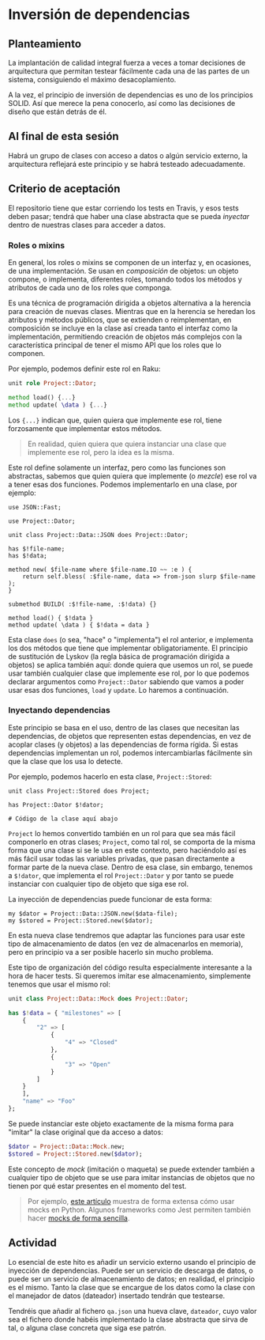 # Inversión de dependencias

## Planteamiento

La implantación de calidad integral fuerza a veces a tomar decisiones
de arquitectura que permitan testear fácilmente cada una de las partes
de un sistema, consiguiendo el máximo desacoplamiento.

A la vez, el principio de inversión de dependencias es uno de los
principios SOLID. Así que merece la pena conocerlo, así como las
decisiones de diseño que están detrás de él.

## Al final de esta sesión

Habrá un grupo de clases con acceso a datos o algún servicio externo,
la arquitectura reflejará este principio y se habrá testeado
adecuadamente.

## Criterio de aceptación

El repositorio tiene que estar corriendo los tests en Travis, y esos
tests deben pasar; tendrá que haber una clase abstracta que se pueda *inyectar* dentro de nuestras clases para acceder a datos.


### Roles o mixins

En general, los roles o mixins se componen de un interfaz y, en ocasiones, de
una implementación. Se usan en *composición* de objetos: un objeto compone, o
implementa, diferentes roles, tomando todos los métodos y atributos de cada uno
de los roles que componga.

Es una técnica de programación dirigida a objetos alternativa a la herencia para
 creación de nuevas clases. Mientras que en la herencia se heredan los atributos
  y métodos públicos, que se extienden o reimplementan, en composición se
  incluye en la clase así creada tanto el interfaz como la implementación,
  permitiendo creación de objetos más complejos con la característica principal
  de tener el mismo API que los roles que lo componen.

Por ejemplo, podemos definir este rol en Raku:

```Raku
unit role Project::Dator;

method load() {...}
method update( \data ) {...}
```

Los `{...}` indican que, quien quiera que implemente ese rol, tiene forzosamente
 que implementar estos métodos. 

> En realidad, quien quiera que quiera instanciar una clase que
> implemente ese rol, pero la idea es la misma.


 Este rol define solamente un interfaz, pero como
  las funciones son abstractas, sabemos que quien quiera que
  implemente (o 
  *mezcle*) ese rol
  va a tener esas dos funciones. Podemos implementarlo en una clase, por
  ejemplo:

```
use JSON::Fast;

use Project::Dator;

unit class Project::Data::JSON does Project::Dator;

has $!file-name;
has $!data;

method new( $file-name where $file-name.IO ~~ :e ) {
    return self.bless( :$file-name, data => from-json slurp $file-name );
}

submethod BUILD( :$!file-name, :$!data) {}

method load() { $!data }
method update( \data ) { $!data = data }
```

Esta clase `does` (o sea, "hace" o "implementa") el rol anterior, e
implementa los dos métodos que tiene que implementar
obligatoriamente. El principio de sustitución de Lyskov (la regla
básica de programación dirigida a objetos) se aplica también aquí:
donde quiera que usemos un rol, se puede usar también cualquier clase
que implemente ese rol, por lo que podemos declarar argumentos como
`Project::Dator` sabiendo que vamos a poder usar esas dos funciones,
`load` y `update`. Lo haremos a continuación.

### Inyectando dependencias

Este principio se basa en el uso, dentro de las clases que necesitan las
dependencias, de objetos que representen estas dependencias, en vez de
acoplar clases (y objetos) a las dependencias de forma rígida. Si 
estas dependencias implementan un rol, podemos intercambiarlas fácilmente sin
que la clase que los usa lo detecte.

Por ejemplo, podemos hacerlo en esta clase, `Project::Stored`:

```
unit class Project::Stored does Project;

has Project::Dator $!dator;

# Código de la clase aquí abajo
```

`Project` lo hemos convertido también en un rol para que sea más fácil
componerlo en otras clases; `Project`, como tal rol, se comporta de la misma
forma que una clase si se le usa en este contexto, pero haciéndolo así es más
fácil usar todas las variables privadas, que pasan directamente a formar parte
de la nueva clase. Dentro de esa clase, sin embargo, tenemos a `$!dator`, que
implementa el rol `Project::Dator` y por tanto se puede instanciar con cualquier
 tipo de objeto que siga ese rol.

La inyección de dependencias puede funcionar de esta forma:

```
my $dator = Project::Data::JSON.new($data-file);
my $stored = Project::Stored.new($dator);
```

En esta nueva clase tendremos que adaptar las funciones para usar este tipo de
almacenamiento de datos (en vez de almacenarlos en memoria), pero en principio va a ser posible hacerlo sin mucho
problema.

Este tipo de organización del código resulta especialmente interesante
a la hora de hacer tests. Si queremos imitar ese almacenamiento, simplemente tenemos que usar el mismo
rol:

```raku
unit class Project::Data::Mock does Project::Dator;

has $!data = { "milestones" => [
    {
        "2" => [
            {
                "4" => "Closed"
            },
            {
                "3" => "Open"
            }
        ]
    }
    ],
    "name" => "Foo"
};
```

Se puede instanciar este objeto exactamente de la misma forma para "imitar" la
clase original que da acceso a datos:

```raku
$dator = Project::Data::Mock.new;
$stored = Project::Stored.new($dator);
```


Este concepto de *mock* (imitación o maqueta) se puede extender también a cualquier tipo de
objeto que se use para imitar instancias de objetos que no tienen por qué estar
presentes en el momento del test.

> Por ejemplo, [este artículo](https://medium.com/@yeraydiazdiaz/what-the-mock-cheatsheet-mocking-in-python-6a71db997832)
muestra de forma extensa cómo usar mocks en Python. Algunos frameworks como Jest
 permiten también hacer [mocks de forma sencilla](https://jestjs.io/docs/es-ES/manual-mocks).

## Actividad


Lo esencial de este hito es añadir un servicio externo usando el
principio de inyección de dependencias. Puede ser un servicio de
descarga de datos, o puede ser un servicio de almacenamiento de datos;
en realidad, el principio es el mismo. Tanto la clase que se encargue
de los datos como la clase con el manejador de datos (dateador)
insertado tendrán que testearse.

Tendréis que añadir al fichero `qa.json` una hueva clave, `dateador`,
cuyo valor sea el fichero donde habéis implementado la clase abstracta
que sirva de tal, o alguna clase concreta que siga ese patrón.
